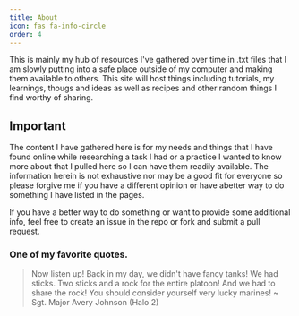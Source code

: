 ```yaml
---
title: About
icon: fas fa-info-circle
order: 4
---
```


This is mainly my hub of resources I've gathered over time in .txt files that I am slowly putting into a safe place outside of my computer and making them available to others. This site will host things including tutorials, my learnings, thougs and ideas as well as recipes and other random things I find worthy of sharing.

## Important

The content I have gathered here is for my needs and things that I have found online while researching a task I had or a practice I wanted to know more about that I pulled here so I can have them readily available. The information herein is not exhaustive nor may be a good fit for everyone so please forgive me if you have a different opinion or have abetter way to do something I have listed in the pages.

If you have a better way to do something or want to provide some additional info, feel free to create an issue in the repo or fork and submit a pull request.

### One of my favorite quotes.

> Now listen up! Back in my day, we didn't have fancy tanks! We had sticks. Two sticks and a rock for the entire platoon! And we had to share the rock! You should consider yourself very lucky marines!
> ~ Sgt. Major Avery Johnson (Halo 2)
